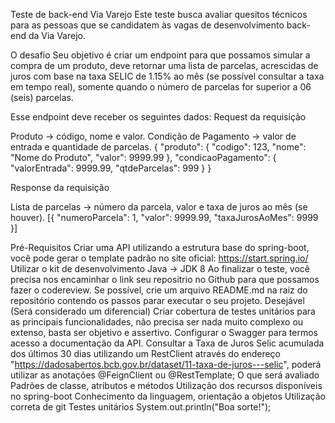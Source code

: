 Teste de back-end Via Varejo
Este teste busca avaliar quesitos técnicos para as pessoas que se candidatem às vagas de desenvolvimento back-end da Via Varejo.

O desafio
Seu objetivo é criar um endpoint para que possamos simular a compra de um produto, deve retornar uma lista de parcelas, acrescidas de juros com base na taxa SELIC de 1.15% ao mês (se possível consultar a taxa em tempo real), somente quando o número de parcelas for superior a 06 (seis) parcelas.

Esse endpoint deve receber os seguintes dados:
Request da requisição

Produto -> código, nome e valor.
Condição de Pagamento -> valor de entrada e quantidade de parcelas.
{ "produto": { "codigo": 123, "nome": "Nome do Produto", "valor": 9999.99 }, "condicaoPagamento": { "valorEntrada": 9999.99, "qtdeParcelas": 999 } }

Response da requisição

Lista de parcelas -> número da parcela, valor e taxa de juros ao mês (se houver).
[{ "numeroParcela": 1, "valor": 9999.99, "taxaJurosAoMes": 9999 }]

Pré-Requisitos
Criar uma API utilizando a estrutura base do spring-boot, você pode gerar o template padrão no site oficial: https://start.spring.io/
Utilizar o kit de desenvolvimento Java -> JDK 8
Ao finalizar o teste, você precisa nos encaminhar o link seu repositrio no Github para que possamos fazer o codereview.
Se possível, crie um arquivo README.md na raiz do repositório contendo os passos parar executar o seu projeto.
Desejável (Será considerado um diferencial)
Criar cobertura de testes unitários para as principais funcionalidades, não precisa ser nada muito complexo ou extenso, basta ser objetivo e assertivo.
Configurar o Swagger para termos acesso a documentação da API.
Consultar a Taxa de Juros Selic acumulada dos últimos 30 dias utilizando um RestClient através do endereço "https://dadosabertos.bcb.gov.br/dataset/11-taxa-de-juros---selic", poderá utilizar as anotações @FeignClient ou @RestTemplate;
O que será avaliado
Padrões de classe, atributos e métodos
Utilização dos recursos disponíveis no spring-boot
Conhecimento da linguagem, orientação a objetos
Utilização correta de git
Testes unitários
System.out.println("Boa sorte!");

